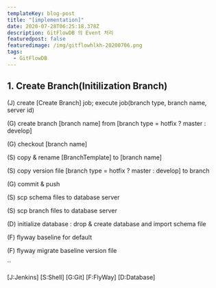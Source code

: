```yaml
---
templateKey: blog-post
title: "[implementation]"
date: 2020-07-28T06:25:18.378Z
description: GitFlowDB 의 Event 처리
featuredpost: false
featuredimage: /img/gitflowhlkh-20200706.png
tags:
  - GitFlowDB
---
```

## 1. Create Branch(Initilization Branch)



<!--StartFragment-->

(J) create \[Create Branch] job; execute job(branch type, branch name, server id)

(G) create branch \[branch name] from \[branch type = hotfix ? master : develop]

(G) checkout \[branch name]

(S) copy & rename \[BranchTemplate] to \[branch name]

(S) copy version file \[branch type = hotfix ? master : develop] to branch

(G) commit & push

(S) scp schema files to database server

(S) scp branch files to database server

(D) initialize database : drop & create database and import schema file

(F) flyway baseline for default

(F) flyway migrate baseline version file

<!--EndFragment-->

``

\[J:Jenkins] \[S:Shell] \[G:Git] \[F:FlyWay] \[D:Database]